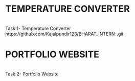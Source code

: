 # TEMPERATURE CONVERTER
<br>
Task:1- Temperature Converter
<br>
https://github.com/Kajalpundir123/BHARAT_INTERN-.git

# PORTFOLIO WEBSITE
<br>
Task:2- Portfolio Website
<br>


